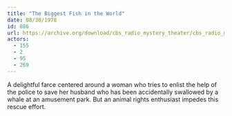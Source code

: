 ```yaml
---
title: "The Biggest Fish in the World"
date: 08/30/1978
id: 886
url: https://archive.org/download/cbs_radio_mystery_theater/cbs_radio_mystery_theater-0851-0900.zip/cbs_radio_mystery_theater-0851-0900%2Fcbsrmt_0886_the_biggest_fish_in_the_world.mp3
actors:
  - 155
  - 2
  - 95
  - 269
---
```

A delightful farce centered around a woman who tries to enlist the help of the police to save her husband who has been accidentally swallowed by a whale at an amusement park. But an animal rights enthusiast impedes this rescue effort.
